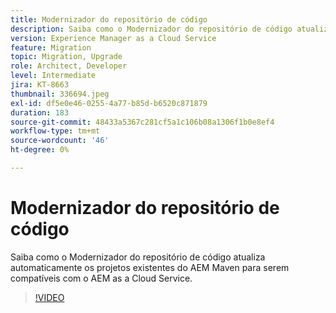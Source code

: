 ```yaml
---
title: Modernizador do repositório de código
description: Saiba como o Modernizador do repositório de código atualiza automaticamente os projetos existentes do AEM Maven para serem compatíveis com o AEM as a Cloud Service.
version: Experience Manager as a Cloud Service
feature: Migration
topic: Migration, Upgrade
role: Architect, Developer
level: Intermediate
jira: KT-8663
thumbnail: 336694.jpeg
exl-id: df5e0e46-0255-4a77-b85d-b6520c871879
duration: 183
source-git-commit: 48433a5367c281cf5a1c106b08a1306f1b0e8ef4
workflow-type: tm+mt
source-wordcount: '46'
ht-degree: 0%

---
```


# Modernizador do repositório de código

Saiba como o Modernizador do repositório de código atualiza automaticamente os projetos existentes do AEM Maven para serem compatíveis com o AEM as a Cloud Service.

>[!VIDEO](https://video.tv.adobe.com/v/336694?quality=12&learn=on)
